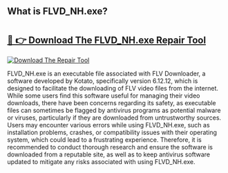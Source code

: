 ## What is FLVD_NH.exe? 

# <h2><a href="https://exedetect.com/download.php?FLVD_NH.exe">🔗 👉 Download The FLVD_NH.exe Repair Tool</a></h2>

[![Download The Repair Tool](https://exedetect.com/download-button.jpg)](https://exedetect.com/download.php?FLVD_NH.exe)

FLVD_NH.exe is an executable file associated with FLV Downloader, a software developed by Kotato, specifically version 6.12.12, which is designed to facilitate the downloading of FLV video files from the internet. While some users find this software useful for managing their video downloads, there have been concerns regarding its safety, as executable files can sometimes be flagged by antivirus programs as potential malware or viruses, particularly if they are downloaded from untrustworthy sources. Users may encounter various errors while using FLVD_NH.exe, such as installation problems, crashes, or compatibility issues with their operating system, which could lead to a frustrating experience. Therefore, it is recommended to conduct thorough research and ensure the software is downloaded from a reputable site, as well as to keep antivirus software updated to mitigate any risks associated with using FLVD_NH.exe.